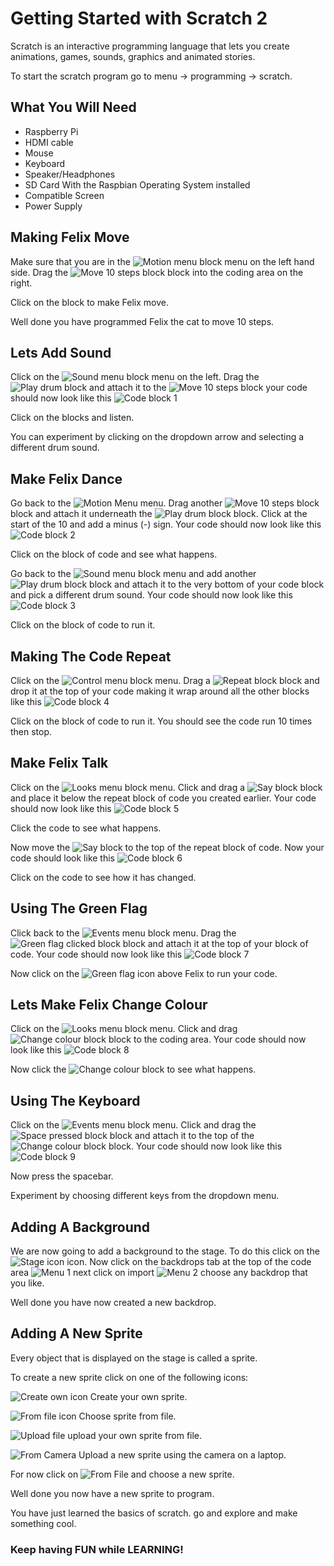 # Getting Started with Scratch 2
Scratch is an interactive programming language that lets you create animations, games, sounds, graphics and animated stories.

To start the scratch program go to menu -> programming -> scratch.

## What You Will Need
* Raspberry Pi
* HDMI cable
* Mouse
* Keyboard
* Speaker/Headphones
* SD Card With the Raspbian Operating System installed
* Compatible Screen
* Power Supply

## Making Felix Move
Make sure that you are in the ![Motion menu block](Images/Motion_Menu.png) menu on the left hand side. Drag the ![Move 10 steps block](Images/move_10_steps.png) block into the coding area on the right.

Click on the block to make Felix move.

Well done you have programmed Felix the cat to move 10 steps.

## Lets Add Sound
Click on the ![Sound menu block](Images/Sound_Menu.png) menu on the left. Drag the ![Play drum block](Images/play_drum.png) and attach it to the ![Move 10 steps block](Images/move_10_steps.png) your code should now look like this ![Code block 1](Images/code_block_1.png)

Click on the blocks and listen.

You can experiment by clicking on the dropdown arrow and selecting a different drum sound.

## Make Felix Dance
Go back to the ![Motion Menu](Images/Motion_Menu.png) menu. Drag another ![Move 10 steps block](Images/move_10_steps.png) block and attach it underneath the ![Play drum block](Images/play_drum.png) block. Click at the start of the 10 and add a minus (-) sign. Your code should now look like this ![Code block 2](Images/code_block_2.png)

Click on the block of code and see what happens.

Go back to the ![Sound menu block](Images/Sound_Menu.png) menu and add another ![Play drum block](Images/play_drum.png) block and attach it to the very bottom of your code block and pick a different drum sound. Your code should now look like this ![Code block 3](Images/code_block_3.png)

Click on the block of code to run it.

## Making The Code Repeat
Click on the ![Control menu block](Images/Control_Menu.png) menu. Drag a ![Repeat block](Images/Repeat_block.png) block and drop it at the top of your code making it wrap around all the other blocks like this ![Code block 4](Images/code_block_4.png)

Click on the block of code to run it. You should see the code run 10 times then stop.

## Make Felix Talk
Click on the ![Looks menu block](Images/Looks_Menu.png) menu. Click and drag a ![Say block](Images/Say_Block.png) block and place it below the repeat block of code you created earlier. Your code should now look like this ![Code block 5](Images/code_block_5.png)

Click the code to see what happens.

Now move the ![Say block](Images/Say_Block.png) to the top of the repeat block of code. Now your code should look like this ![Code block 6](Images/code_block_6.png)

Click on the code to see how it has changed.   

## Using The Green Flag
Click back to the ![Events menu block](Images/Events_menu.png) menu. Drag the ![Green flag clicked block](Images/Green_Flag_Clicked.png) block and attach it at the top of your block of code. Your code should now look like this ![Code block 7](Images/code_block_7.png)

Now click on the ![Green flag icon](Images/Green_Flag.png) above Felix to run your code.

## Lets Make Felix Change Colour
Click on the ![Looks menu block](Images/Looks_Menu.png) menu. Click and drag ![Change colour block](Images/Change_Colour.png) block to the coding area. Your code should now look like this ![Code block 8](Images/code_block_8.png)

Now click the ![Change colour block](Images/Change_Colour.png) to see what happens.

## Using The Keyboard
Click on the ![Events menu block](Images/Events_menu.png) menu. Click and drag the ![Space pressed block](Images/Space_Pressed.png) block and attach it to the top of the ![Change colour block](Images/Change_Colour.png) block. Your code should now look like this ![Code block 9](Imaes/code_block_9.png)

Now press the spacebar.

Experiment by choosing different keys from the dropdown menu.

## Adding A Background
We are now going to add a background to the stage. To do this click on the ![Stage icon](Images/stage_icon_2.png) icon. Now click on the backdrops tab at the top of the code area ![Menu 1](Images/menu_1_2.png) next click on import ![Menu 2](Images/menu_2_2.png) choose any backdrop that you like.

Well done you have now created a new backdrop.

## Adding A New Sprite
Every object that is displayed on the stage is called a sprite.

To create a new sprite click on one of the following icons:

![Create own icon](Images/create_own_2.png) Create your own sprite.

![From file icon](Images/from_file_2.png) Choose sprite from file.

![Upload file](Images/Upload_file.png) upload your own sprite from file.

![From Camera](Images/From_camera.png) Upload a new sprite using the camera on a laptop.

For now click on ![From File](Images/from_file_2.png) and choose a new sprite.

Well done you now have a new sprite to program.

You have just learned the basics of scratch. go and explore and make something cool.

### Keep having FUN while LEARNING!
